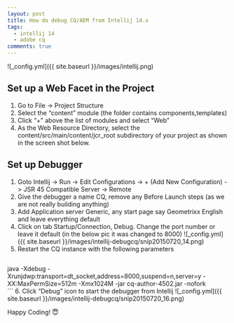 ```yaml
---
layout: post
title: How do debug CQ/AEM from Intellij 14.x
tags:
  - intellij 14
  - adobe cq
comments: true
---
```


![_config.yml]({{ site.baseurl }}/images/intellij.png)
<!--more-->
## Set up a Web Facet in the Project
1. Go to File -> Project Structure
2. Select the “content” module (the folder contains components,templates)
3. Click “+” above the list of modules and select “Web”
4. As the Web Resource Directory, select the content/src/main/content/jcr_root subdirectory of your project as shown in the screen shot below.

## Set up Debugger

1. Goto Intellij -> Run -> Edit Configurations -> + (Add New Configuration) -> JSR 45 Compatible Server -> Remote
2. Give the debugger a name CQ, remove any Before Launch steps (as we are not really building anything)
3. Add Application server Generic, any start page say Geometrixx English and leave everything default
4. Click on tab Startup/Connection, Debug. Change the port number or leave it default (in the below pic it was changed to 8000)
    ![_config.yml]({{ site.baseurl }}/images/intellij-debugcq/snip20150720_14.png)
5. Restart the CQ instance with the following parameters
    ```java
java -Xdebug -Xrunjdwp:transport=dt_socket,address=8000,suspend=n,server=y -XX:MaxPermSize=512m -Xmx1024M -jar cq-author-4502.jar -nofork    
    ```
6. Click “Debug” icon to start the debugger from Intellij
    ![_config.yml]({{ site.baseurl }}/images/intellij-debugcq/snip20150720_16.png)


Happy Coding! 😇